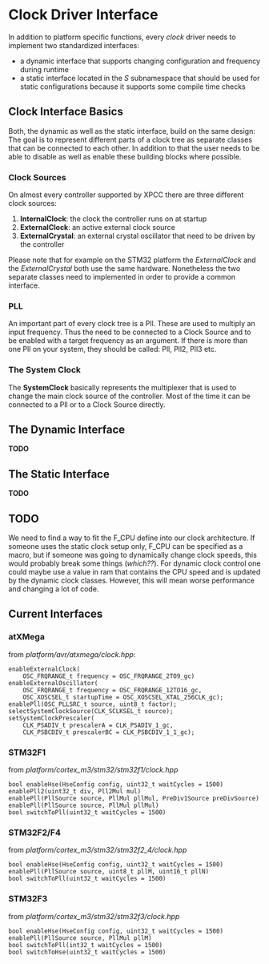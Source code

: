 # Clock Driver Interface

In addition to platform specific functions, every _clock_ driver needs to
implement two standardized interfaces:
* a dynamic interface that supports changing configuration and frequency during
  runtime
* a static interface located in the _S_ subnamespace that should be used for
  static configurations because it supports some compile time checks

## Clock Interface Basics

Both, the dynamic as well as the static interface, build on the same design:
The goal is to represent different parts of a clock tree as separate classes
that can be connected to each other.
In addition to that the user needs to be able to disable as well as enable
these building blocks where possible.

### Clock Sources

On almost every controller supported by XPCC there are three different clock
sources:

1. **InternalClock**: the clock the controller runs on at startup
2. **ExternalClock**: an active external clock source
3. **ExternalCrystal**: an external crystal oscillator that need to be
  driven by the controller

Please note that for example on the STM32 platform the _ExternalClock_ and the
_ExternalCrystal_ both use the same hardware. Nonetheless the two separate
classes need to implemented in order to provide a common interface.

### PLL

An important part of every clock tree is a Pll. These are used to multiply
an input frequency. Thus the need to be connected to a Clock Source and to
be enabled with a target frequency as an argument. If there is more than one
Pll on your system, they should be called: Pll, Pll2, Pll3 etc.

### The System Clock

The **SystemClock** basically represents the multiplexer that is used to
change the main clock source of the controller. Most of the time it can be
connected to a Pll or to a Clock Source directly.

## The Dynamic Interface

**TODO**

## The Static Interface

**TODO**

## TODO

We need to find a way to fit the F_CPU define into our clock architecture.
If someone uses the static clock setup only, F_CPU can be specified as a macro,
but if someone was going to dynamically change clock speeds, this would
probably break some things (_which??_).
For dynamic clock control one could maybe use a value in ram that contains
the CPU speed and is updated by the dynamic clock classes. However, this
will mean worse performance and changing a lot of code.

## Current Interfaces


### atXMega

from _platform/avr/atxmega/clock.hpp_:

	enableExternalClock(
		OSC_FRQRANGE_t frequency = OSC_FRQRANGE_2TO9_gc)
	enableExternalOscillator(
		OSC_FRQRANGE_t frequency = OSC_FRQRANGE_12TO16_gc,
		OSC_XOSCSEL_t startupTime = OSC_XOSCSEL_XTAL_256CLK_gc);
	enablePll(OSC_PLLSRC_t source, uint8_t factor);
	selectSystemClockSource(CLK_SCLKSEL_t source);
	setSystemClockPrescaler(
		CLK_PSADIV_t prescalerA = CLK_PSADIV_1_gc,
		CLK_PSBCDIV_t prescalerBC = CLK_PSBCDIV_1_1_gc);



### STM32F1

from _platform/cortex_m3/stm32/stm32f1/clock.hpp_


	bool enableHse(HseConfig config, uint32_t waitCycles = 1500)
	enablePll2(uint32_t div, Pll2Mul mul)
	enablePll(PllSource source, PllMul pllMul, PreDiv1Source preDivSource)
	enablePll(PllSource source, PllMul pllMul)
	bool switchToPll(uint32_t waitCycles = 1500)


### STM32F2/F4

from _platform/cortex_m3/stm32/stm32f2_4/clock.hpp_

	bool enableHse(HseConfig config, uint32_t waitCycles = 1500)
	enablePll(PllSource source, uint8_t pllM, uint16_t pllN)
	bool switchToPll(uint32_t waitCycles = 1500)


### STM32F3

from _platform/cortex_m3/stm32/stm32f3/clock.hpp_

	bool enableHse(HseConfig config, uint32_t waitCycles = 1500)
	enablePll(PllSource source, PllMul pllM)
	bool switchToPll(int32_t waitCycles = 1500)
	bool switchToHse(uint32_t waitCycles = 1500)
